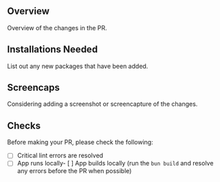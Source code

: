 ## Overview

Overview of the changes in the PR.

## Installations Needed

List out any new packages that have been added.

## Screencaps

Considering adding a screenshot or screencapture of the changes.

## Checks

Before making your PR, please check the following:

- [ ] Critical lint errors are resolved
- [ ] App runs locally- [ ] App builds locally (run the `bun build` and resolve any errors before the PR when possible)

